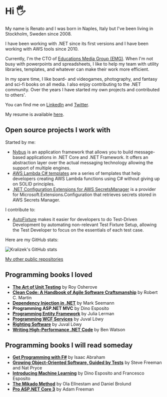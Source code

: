 # Hi 🖐
My name is Renato and I was born in Naples, Italy but I've been living in Stockholm, Sweden since 2008.

I have been working with .NET since its first versions and I have been working with AWS tools since 2010.

Currently, I'm the CTO of [Educations Media Group (EMG)](https://educationsmediagroup.com).
When I'm not busy with powerpoints and spreadsheets, I like to help my team with utility libraries, templates, and whatever can make their work more efficient.

In my spare time, I like board- and videogames, photography, and fantasy and sci-fi books on all media.
I also enjoy contributing to the .NET community. Over the years I have started my own projects and contributed to others'.

You can find me on [LinkedIn](https://www.linkedin.com/in/renatogolia/) and [Twitter](https://twitter.com/Kralizek).

My resume is available [here](https://github.com/Kralizek/Kralizek/blob/master/files/cv/Curriculum%20-%202020-09-01.pdf).

## Open source projects I work with

Started by me:
- [Nybus](https://github.com/Nybus-project/) is an application framework that allows you to build message-based applications in .NET Core and .NET Framework.
It offers an abstraction layer over the actual messaging technology allowing the support of multiple engines.
- [AWS Lambda C# templates](https://github.com/Kralizek/AWSLambdaSharpTemplate) are a series of templates that help developers creating AWS Lambda functions using C# without giving up on SOLID principles.
- [.NET Configuration Extensions for AWS SecretsManager](https://github.com/Kralizek/AWSSecretsManagerConfigurationExtensions) is a provider for Microsoft.Extensions.Configuration that retrieves secrets stored in AWS Secrets Manager.

I contribute to:
- [AutoFixture](https://github.com/AutoFixture/AutoFixture/) makes it easier for developers to do Test-Driven Development by automating non-relevant Test Fixture Setup, allowing the Test Developer to focus on the essentials of each test case.

Here are my GitHub stats:

![Kralizek's GitHub stats](https://github-readme-stats.vercel.app/api/?username=Kralizek&count_private=true&show_icons=true&hide_title=true)

[My other public repositories](https://github.com/Kralizek?tab=repositories&q=&type=public&language=)

## Programming books I loved
- **[The Art of Unit Testing](https://www.amazon.com/Art-Unit-Testing-examples/dp/1617290890/)** by Roy Osherove
- **[Clean Code: A Handbook of Agile Software Craftsmanship](https://www.amazon.com/Clean-Code-Handbook-Software-Craftsmanship/dp/0132350882/)** by Robert C. Martin
- **[Dependency Injection in .NET](https://www.amazon.com/Dependency-Injection-NET-Mark-Seemann/dp/1935182501/)** by Mark Seemann
- **Programming ASP.NET MVC** by Dino Esposito
- **[Programming Entity Framework](https://www.amazon.com/Programming-Entity-Framework-Building-Centric-dp-0596807260/dp/0596807260/)** by Julia Lerman
- **[Programming WCF Services](https://www.amazon.com/Programming-WCF-Services-Maintainable-Service-Oriented/dp/1491944838/)** by Juval Löwy
- **[Righting Software](https://www.amazon.com/Righting-Software-Juval-L%C3%B6wy/dp/0136524036/)** by Juval Löwy
- **[Writing High-Performance .NET Code](https://www.amazon.com/Writing-High-Performance-NET-Code-Watson-ebook/dp/B07BF68842/)** by Ben Watson

## Programming books I will read someday
- **[Get Programming with F#](https://www.amazon.com/Get-Programming-guide-NET-developers/dp/1617293997/)** by Isaac Abraham
- **[Growing Object-Oriented Software, Guided by Tests](https://www.amazon.com/Growing-Object-Oriented-Software-Guided-Tests/dp/0321503627/)** by Steve Freeman and Nat Pryce
- **[Introducing Machine Learning](https://www.amazon.com/Introducing-Machine-Learning-Developer-Reference-dp-0135565669/dp/0135565669/)** by Dino Esposito and Francesco Esposito
- **[The Mikado Method](https://www.amazon.com/Mikado-Method-Ola-Ellnestam/dp/1617291218/)** by Ola Ellnestam and Daniel Brolund
- **[Pro ASP.NET Core 3](https://www.amazon.com/Pro-ASP-NET-Core-Cloud-Ready-Applications/dp/1484254392/)** by Adam Freeman
